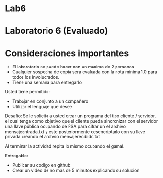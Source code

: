 # Lab6

# Laboratorio 6 (Evaluado)
# Consideraciones importantes 

  - El laboratorio se puede hacer con un máximo de 2 personas
  - Cualquier sospecha de copia sera evaluada con la nota minima 1.0 para todos los involucrados.
  - Tiene una semana para entregarlo
 
Usted tiene permitido:
  - Trabajar en conjunto a un compañero
  - Utilizar el lenguaje que desee

Desafio:
  Se le solicita a usted crear un programa  del tipo cliente / servidor, el cual tenga como objetivo que el cliente pueda sincronizar con el servidor una llave pública ocupando de RSA para cifrar un el archivo mensajeentrada.txt  y este posteriormente desencriptarlo con su llave privada creando el archvio mensajerecibido.txt
  
  Al terminar la actividad repita lo mismo ocupando el gamal.
  
 Entregable:
  - Publicar su codigo en github
  - Crear un video de no mas de 5 minutos explicando su solucion.

